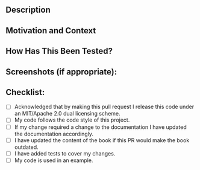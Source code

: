 <!--- Provide a general summary of your changes in the Title above -->
## Description
<!--- Describe your changes in detail -->
<!--- Separate Additions, Removals and Modifications -->



## Motivation and Context
<!--- Why is this change required? What problem does it solve? -->
<!--- If it fixes an open issue, please link to the issue here. -->



## How Has This Been Tested?
<!--- Please describe in detail how you tested your changes. -->



## Screenshots (if appropriate):



## Checklist:
<!--- Go over all the following points, and put an `x` in all the boxes that apply. -->
<!--- If you're unsure about any of these, don't hesitate to ask. We're here to help! -->
- [ ] Acknowledged that by making this pull request I release this code under an MIT/Apache 2.0 dual licensing scheme.
- [ ] My code follows the code style of this project.
- [ ] If my change required a change to the documentation I have updated the documentation accordingly.
- [ ] I have updated the content of the book if this PR would make the book outdated.
- [ ] I have added tests to cover my changes.
- [ ] My code is used in an example.
